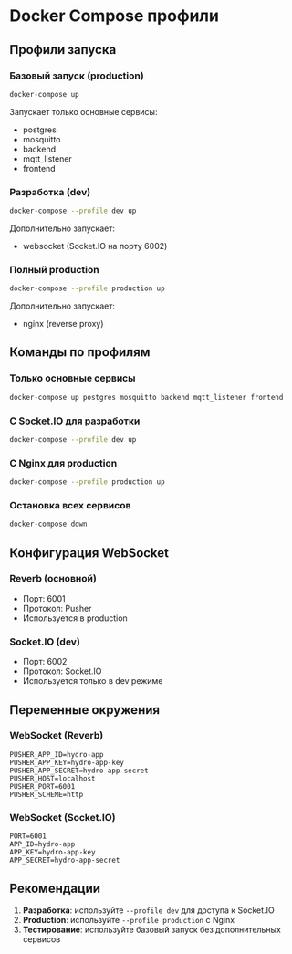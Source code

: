 # Docker Compose профили

## Профили запуска

### Базовый запуск (production)
```bash
docker-compose up
```
Запускает только основные сервисы:
- postgres
- mosquitto  
- backend
- mqtt_listener
- frontend

### Разработка (dev)
```bash
docker-compose --profile dev up
```
Дополнительно запускает:
- websocket (Socket.IO на порту 6002)

### Полный production
```bash
docker-compose --profile production up
```
Дополнительно запускает:
- nginx (reverse proxy)

## Команды по профилям

### Только основные сервисы
```bash
docker-compose up postgres mosquitto backend mqtt_listener frontend
```

### С Socket.IO для разработки
```bash
docker-compose --profile dev up
```

### С Nginx для production
```bash
docker-compose --profile production up
```

### Остановка всех сервисов
```bash
docker-compose down
```

## Конфигурация WebSocket

### Reverb (основной)
- Порт: 6001
- Протокол: Pusher
- Используется в production

### Socket.IO (dev)
- Порт: 6002  
- Протокол: Socket.IO
- Используется только в dev режиме

## Переменные окружения

### WebSocket (Reverb)
```env
PUSHER_APP_ID=hydro-app
PUSHER_APP_KEY=hydro-app-key
PUSHER_APP_SECRET=hydro-app-secret
PUSHER_HOST=localhost
PUSHER_PORT=6001
PUSHER_SCHEME=http
```

### WebSocket (Socket.IO)
```env
PORT=6001
APP_ID=hydro-app
APP_KEY=hydro-app-key
APP_SECRET=hydro-app-secret
```

## Рекомендации

1. **Разработка**: используйте `--profile dev` для доступа к Socket.IO
2. **Production**: используйте `--profile production` с Nginx
3. **Тестирование**: используйте базовый запуск без дополнительных сервисов
